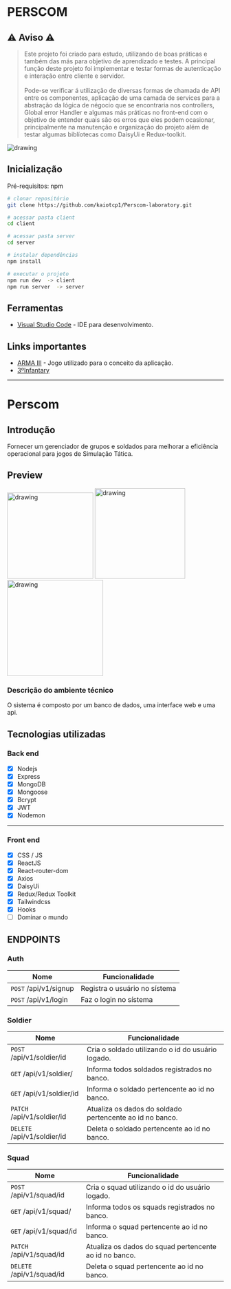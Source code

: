 # PERSCOM

## ⚠️ Aviso ⚠️
> Este projeto foi criado para estudo, utilizando de boas práticas e também das más para objetivo de aprendizado e testes.
> A principal função deste projeto foi implementar e testar formas de autenticação e interação entre cliente e servidor.
> <br> <br>
> Pode-se verificar á utilização de diversas formas de chamada de API entre os componentes, aplicação de uma camada de services
> para a abstração da lógica de négocio que se encontraria nos controllers, Global error Handler e algumas más práticas no front-end com o objetivo
> de entender quais são os erros que eles podem ocasionar, principalmente na manutenção e organização do projeto além de
> testar algumas biblíotecas como DaisyUi e Redux-toolkit.

<img src="https://github.com/kaiotcp1/Perscom-laboratory/assets/31595749/43ab2762-7a35-4d93-9de6-ea171293cbaf" alt="drawing"/>


## Inicialização
Pré-requisitos: npm 

```bash
# clonar repositório
git clone https://github.com/kaiotcp1/Perscom-laboratory.git

# acessar pasta client
cd client

# acessar pasta server
cd server 

# instalar dependências
npm install

# executar o projeto
npm run dev  -> client
npm run server  -> server

```

## Ferramentas
* [Visual Studio Code](https://code.visualstudio.com) - IDE para desenvolvimento.

## Links importantes
* [ARMA III](https://code.visualstudio.com) - Jogo utilizado para o conceito da aplicação.
* [3ºInfantary](https://3rdinf.us/perscom/personnel/roster/1-personnel-files/) 
----
# Perscom

## Introdução

Fornecer um gerenciador de grupos e soldados para melhorar a eficiência operacional para jogos de Simulação Tática.

## Preview 
<img src="https://github.com/kaiotcp1/Perscom-laboratory/assets/31595749/2401c495-89ce-40a5-b865-74ad0e5575f1" alt="drawing" width="200"/>
<img src="https://github.com/kaiotcp1/Perscom-laboratory/assets/31595749/c269faeb-e6e6-43b5-9d16-01bacac7ae3c" alt="drawing" width="210"/>
<img src="https://github.com/kaiotcp1/Perscom-laboratory/assets/31595749/a311c3d4-2bdd-48c2-957d-6ace7250b01b" alt="drawing" width="223"/>

### Descrição do ambiente técnico
O sistema é composto por um banco de dados, uma interface web e uma api.

## Tecnologias utilizadas
### Back end
 - [x] Nodejs
 - [x] Express
 - [x] MongoDB
 - [x] Mongoose
 - [x] Bcrypt
 - [x] JWT
 - [x] Nodemon
-----
### Front end
 - [x] CSS / JS
 - [x] ReactJS
 - [x] React-router-dom
 - [x] Axios
 - [x] DaisyUi
 - [x] Redux/Redux Toolkit
 - [x] Tailwindcss
 - [x] Hooks
 - [ ] Dominar o mundo

## ENDPOINTS

### Auth
| Nome | Funcionalidade|
|------|--------------|
|```POST``` /api/v1/signup|Registra o usuário no sístema|
|```POST``` /api/v1/login|Faz o login no sístema|

### Soldier
| Nome | Funcionalidade|
|------|--------------|
|```POST``` /api/v1/soldier/id|Cria o soldado utilizando o id do usuário logado.|
|```GET``` /api/v1/soldier/|Informa todos soldados registrados no banco.|
|```GET``` /api/v1/soldier/id|Informa o soldado pertencente ao id no banco.|
|```PATCH``` /api/v1/soldier/id|Atualiza os dados do soldado pertencente ao id no banco.|
|```DELETE``` /api/v1/soldier/id|Deleta o soldado pertencente ao id no banco.|

### Squad
| Nome | Funcionalidade|
|------|--------------|
|```POST``` /api/v1/squad/id|Cria o squad utilizando o id do usuário logado.|
|```GET``` /api/v1/squad/|Informa todos os squads registrados no banco.|
|```GET``` /api/v1/squad/id|Informa o squad pertencente ao id no banco.|
|```PATCH``` /api/v1/squad/id|Atualiza os dados do squad pertencente ao id no banco.|
|```DELETE``` /api/v1/squad/id|Deleta o squad pertencente ao id no banco.|
